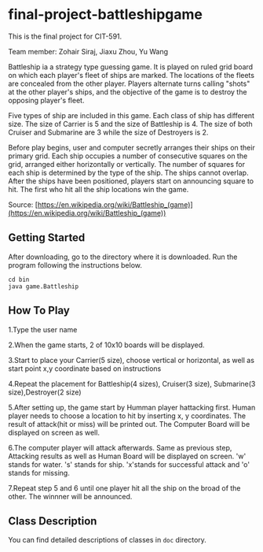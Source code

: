 # final-project-battleshipgame
This is the final project for CIT-591.

Team member: Zohair Siraj, Jiaxu Zhou, Yu Wang

Battleship ia a strategy type guessing game. It is played on ruled grid board on which each player's fleet of ships are marked. The locations of the fleets are concealed from the other player. Players alternate turns calling "shots" at the other player's ships, and the objective of the game is to destroy the opposing player's fleet.

Five types of ship are included in this game. Each class of ship has different size. The size of Carrier is 5 and the size of Battleship is 4. The size of both Cruiser and Submarine are 3 while the size of Destroyers is 2.

Before play begins, user and computer secretly arranges their ships on their primary grid. Each ship occupies a number of consecutive squares on the grid, arranged either horizontally or vertically. The number of squares for each ship is determined by the type of the ship. The ships cannot overlap. After the ships have been positioned, players start on announcing square to hit. The first who hit all the ship locations win the game.

Source: [https://en.wikipedia.org/wiki/Battleship_(game)](https://en.wikipedia.org/wiki/Battleship_(game))


## Getting Started

After downloading, go to the directory where it is downloaded. Run the program following the instructions below.
```
cd bin
java game.Battleship
```

## How To Play
1.Type the user name

2.When the game starts, 2 of 10x10 boards will be displayed.

3.Start to place your Carrier(5 size), choose vertical or horizontal, as well as start point x,y coordinate based on instructions

4.Repeat the placement for Battleship(4 sizes), Cruiser(3 size), Submarine(3 size),Destroyer(2 size)

5.After setting up, the game start by Humman player hattacking first. Human player needs to choose a location to hit by inserting x, y coordinates. The result of attack(hit or miss) will be printed out. The Computer Board will be displayed on screen as well.

6.The computer player will attack afterwards. Same as previous step, Attacking results as well as Human Board will be displayed on screen. 'w' stands for water. 's' stands for ship. 'x'stands for successful attack and 'o' stands for missing.

7.Repeat step 5 and 6 until one player hit all the ship on the broad of the other. The winnner will be announced.


## Class Description

You can find detailed descriptions of classes in `doc` directory.


